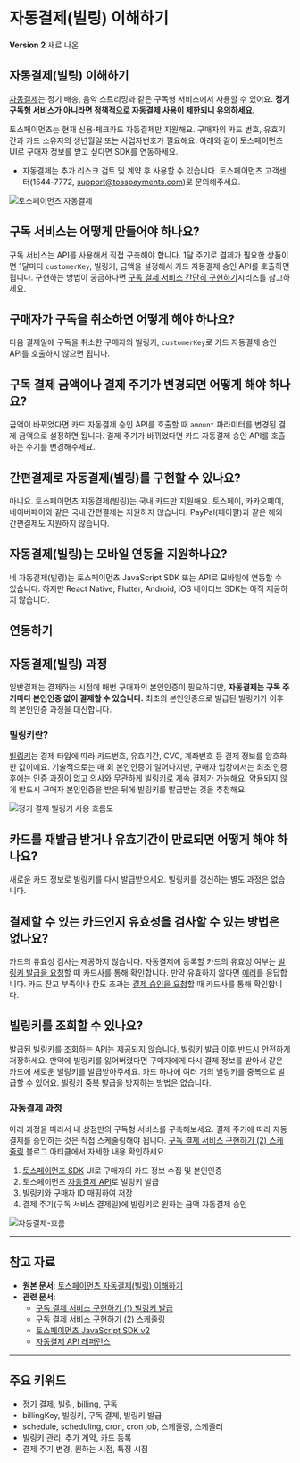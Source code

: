 # 자동결제(빌링) 이해하기

**Version 2** 새로 나온

## 자동결제(빌링) 이해하기

[자동결제](/resources/glossary/billing)는 정기 배송, 음악 스트리밍과 같은 구독형 서비스에서 사용할 수 있어요. **정기 구독형 서비스가 아니라면 정책적으로 자동결제 사용이 제한되니 유의하세요.**

토스페이먼츠는 현재 신용·체크카드 자동결제만 지원해요. 구매자의 카드 번호, 유효기간과 카드 소유자의 생년월일 또는 사업자번호가 필요해요. 아래와 같이 토스페이먼츠 UI로 구매자 정보를 받고 싶다면 SDK를 연동하세요.

* 자동결제는 추가 리스크 검토 및 계약 후 사용할 수 있습니다. 토스페이먼츠 고객센터(1544-7772, support@tosspayments.com)로 문의해주세요.

![토스페이먼츠 자동결제](https://static.tosspayments.com/docs/billing/billing-main.png)

## 구독 서비스는 어떻게 만들어야 하나요?

구독 서비스는 API를 사용해서 직접 구축해야 합니다. 1달 주기로 결제가 필요한 상품이면 1달마다 `customerKey`, 빌링키, 금액을 설정해서 카드 자동결제 승인 API를 호출하면 됩니다. 구현하는 방법이 궁금하다면 [구독 결제 서비스 간단히 구현하기](/blog/subscription-service-1)시리즈를 참고하세요.

## 구매자가 구독을 취소하면 어떻게 해야 하나요?

다음 결제일에 구독을 취소한 구매자의 빌링키, `customerKey`로 카드 자동결제 승인 API를 호출하지 않으면 됩니다.

## 구독 결제 금액이나 결제 주기가 변경되면 어떻게 해야 하나요?

금액이 바뀌었다면 카드 자동결제 승인 API를 호출할 때 `amount` 파라미터를 변경된 결제 금액으로 설정하면 됩니다. 결제 주기가 바뀌었다면 카드 자동결제 승인 API를 호출하는 주기를 변경해주세요.

## 간편결제로 자동결제(빌링)를 구현할 수 있나요?

아니요. 토스페이먼츠 자동결제(빌링)는 국내 카드만 지원해요. 토스페이, 카카오페이, 네이버페이와 같은 국내 간편결제는 지원하지 않습니다. PayPal(페이팔)과 같은 해외 간편결제도 지원하지 않습니다.

## 자동결제(빌링)는 모바일 연동을 지원하나요?

네 자동결제(빌링)는 토스페이먼츠 JavaScript SDK 또는 API로 모바일에 연동할 수 있습니다. 하지만 React Native, Flutter, Android, iOS 네이티브 SDK는 아직 제공하지 않습니다.

## 연동하기

## 자동결제(빌링) 과정

일반결제는 결제하는 시점에 매번 구매자의 본인인증이 필요하지만, **자동결제는 구독 주기마다 본인인증 없이 결제할 수 있습니다.** 최초의 본인인증으로 발급된 빌링키가 이후의 본인인증 과정을 대신합니다.

### 빌링키란?

[빌링키](/resources/glossary/billing#빌링키-이해하기)는 결제 타입에 따라 카드번호, 유효기간, CVC, 계좌번호 등 결제 정보를 암호화한 값이에요. 기술적으로는 매 회 본인인증이 일어나지만, 구매자 입장에서는 최초 인증 후에는 인증 과정이 없고 의사와 무관하게 빌링키로 계속 결제가 가능해요. 악용되지 않게 반드시 구매자 본인인증을 받은 뒤에 빌링키를 발급받는 것을 추천해요.

![정기 결제 빌링키 사용 흐름도](https://static.tosspayments.com/docs/glossary/billing-key.png)

## 카드를 재발급 받거나 유효기간이 만료되면 어떻게 해야 하나요?

새로운 카드 정보로 빌링키를 다시 발급받으세요. 빌링키를 갱신하는 별도 과정은 없습니다.

## 결제할 수 있는 카드인지 유효성을 검사할 수 있는 방법은 없나요?

카드의 유효성 검사는 제공하지 않습니다. 자동결제에 등록할 카드의 유효성 여부는 [빌링키 발급을 요청](/reference#customerkey로-카드-자동결제-빌링키-발급-요청)할 때 카드사를 통해 확인합니다. 만약 유효하지 않다면 [에러](/reference/error-codes#카드-자동결제-빌링키-발급-요청)를 응답합니다. 카드 잔고 부족이나 한도 초과는 [결제 승인을 요청](/reference#카드-자동결제-승인)할 때 카드사를 통해 확인합니다.

## 빌링키를 조회할 수 있나요?

발급된 빌링키를 조회하는 API는 제공되지 않습니다. 빌링키 발급 이후 반드시 안전하게 저장하세요. 만약에 빌링키를 잃어버렸다면 구매자에게 다시 결제 정보를 받아서 같은 카드에 새로운 빌링키를 발급받아주세요. 카드 하나에 여러 개의 빌링키를 중복으로 발급할 수 있어요. 빌링키 중복 발급을 방지하는 방법은 없습니다.

### 자동결제 과정

아래 과정을 따라서 내 상점만의 구독형 서비스를 구축해보세요. 결제 주기에 따라 자동결제를 승인하는 것은 직접 스케줄링해야 됩니다. [구독 결제 서비스 구현하기 (2) 스케줄링](/blog/subscription-service-2) 블로그 아티클에서 자세한 내용 확인하세요.

1. [토스페이먼츠 SDK](/sdk/v2/js) UI로 구매자의 카드 정보 수집 및 본인인증
2. 토스페이먼츠 [자동결제 API](/reference#자동결제)로 빌링키 발급
3. 빌링키와 구매자 ID 매핑하여 저장
4. 결제 주기(구독 서비스 결제일)에 빌링키로 원하는 금액 자동결제 승인

![자동결제-흐름](https://static.tosspayments.com/docs/billing/billing-overview.png)

---

## 참고 자료

- **원본 문서**: [토스페이먼츠 자동결제(빌링) 이해하기](https://docs.tosspayments.com/guides/v2/billing.md)
- **관련 문서**: 
  - [구독 결제 서비스 구현하기 (1) 빌링키 발급](https://docs.tosspayments.com/blog/subscription-service-1)
  - [구독 결제 서비스 구현하기 (2) 스케줄링](https://docs.tosspayments.com/blog/subscription-service-2)
  - [토스페이먼츠 JavaScript SDK v2](https://docs.tosspayments.com/sdk/v2/js)
  - [자동결제 API 레퍼런스](https://docs.tosspayments.com/reference#자동결제)

---

## 주요 키워드

- 정기 결제, 빌링, billing, 구독
- billingKey, 빌링키, 구독 결제, 빌링키 발급
- schedule, scheduling, cron, cron job, 스케줄링, 스케줄러
- 빌링키 관리, 추가 계약, 카드 등록
- 결제 주기 변경, 원하는 시점, 특정 시점
